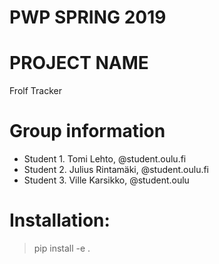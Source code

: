 # PWP SPRING 2019
# PROJECT NAME
Frolf Tracker
# Group information
* Student 1. Tomi Lehto, @student.oulu.fi
* Student 2. Julius Rintamäki, @student.oulu.fi
* Student 3. Ville Karsikko, @student.oulu

# Installation:
> pip install -e .
